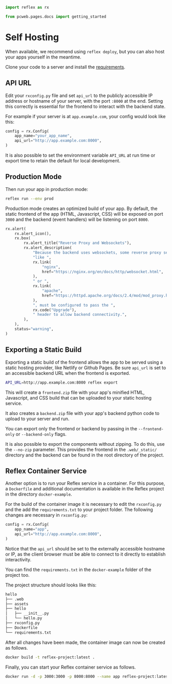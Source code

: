 ```python exec
import reflex as rx

from pcweb.pages.docs import getting_started
```

# Self Hosting

When available, we recommend using `reflex deploy`, but you can also host your
apps yourself in the meantime.

Clone your code to a server and install the [requirements]({getting_started.installation.path}).

## API URL
Edit your `rxconfig.py` file and set `api_url` to the publicly accessible IP
address or hostname of your server, with the port `:8000` at the end. Setting
this correctly is essential for the frontend to interact with the backend state.

For example if your server is at `app.example.com`, your config would look like this:

```python
config = rx.Config(
    app_name="your_app_name",
    api_url="http://app.example.com:8000",
)
```
It is also possible to set the environment variable `API_URL` at run time or
export time to retain the default for local development.

## Production Mode

Then run your app in production mode:

```bash
reflex run --env prod
```

Production mode creates an optimized build of your app.  By default, the static
frontend of the app (HTML, Javascript, CSS) will be exposed on port `3000` and
the backend (event handlers) will be listening on port `8000`.

```python eval
rx.alert(
    rx.alert_icon(),
    rx.box(
        rx.alert_title("Reverse Proxy and Websockets"),
        rx.alert_description(
            "Because the backend uses websockets, some reverse proxy servers, ",
            "like ",
            rx.link(
                "nginx",
                href="https://nginx.org/en/docs/http/websocket.html",
            ),
            " or ",
            rx.link(
                "apache",
                href="https://httpd.apache.org/docs/2.4/mod/mod_proxy.html#protoupgrade",
            ),
            ", must be configured to pass the ",
            rx.code("Upgrade"),
            " header to allow backend connectivity.",
        ),
    ),
    status="warning",
)
```

## Exporting a Static Build

Exporting a static build of the frontend allows the app to be served using a
static hosting provider, like Netlify or Github Pages. Be sure `api_url` is set
to an accessible backend URL when the frontend is exported.

```bash
API_URL=http://app.example.com:8000 reflex export
```

This will create a `frontend.zip` file with your app's minified HTML,
Javascript, and CSS build that can be uploaded to your static hosting service.

It also creates a `backend.zip` file with your app's backend python code to
upload to your server and run.

You can export only the frontend or backend by passing in the `--frontend-only`
or `--backend-only` flags.

It is also possible to export the components without zipping. To do
this, use the `--no-zip` parameter. This provides the frontend in the 
`.web/_static/` directory and the backend can be found in the root directory of
the project.

## Reflex Container Service

Another option is to run your Reflex service in a container. For this
purpose, a `Dockerfile` and additional documentation is available in the Reflex
project in the directory `docker-example`.

For the build of the container image it is necessary to edit the `rxconfig.py`
and the add the `requirements.txt`
to your project folder. The following changes are necessary in `rxconfig.py`:

```python
config = rx.Config(
    app_name="app",
    api_url="http://app.example.com:8000",
)
```

Notice that the `api_url` should be set to the externally accessible hostname or
IP, as the client browser must be able to connect to it directly to establish
interactivity.

You can find the `requirements.txt` in the `docker-example` folder of the
project too.

The project structure should looks like this:

```bash
hello
├── .web
├── assets
├── hello
│   ├── __init__.py
│   └── hello.py
├── rxconfig.py
├── Dockerfile
└── requirements.txt
```

After all changes have been made, the container image can now be created as follows.
            
```bash
docker build -t reflex-project:latest .
```

Finally, you can start your Reflex container service as follows.
            
```bash
docker run -d -p 3000:3000 -p 8000:8000 --name app reflex-project:latest
```